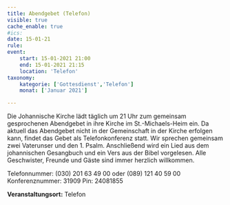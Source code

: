 ```yaml
---
title: Abendgebet (Telefon)
visible: true
cache_enable: true
#ics: 
date: 15-01-21
rule: 
event:
	start: 15-01-2021 21:00
	end: 15-01-2021 21:15
	location: 'Telefon'
taxonomy:
	kategorie: ['Gottesdienst','Telefon']
	monat: ['Januar 2021']

---
```

Die Johannische Kirche lädt täglich um 21 Uhr zum gemeinsam gesprochenen Abendgebet in ihre Kirche im St.-Michaels-Heim ein. Da aktuell das Abendgebet nicht in der Gemeinschaft in der Kirche erfolgen kann, findet das Gebet als Telefonkonferenz statt. Wir sprechen gemeinsam zwei Vaterunser und den 1. Psalm. Anschließend wird ein Lied aus dem johannischen Gesangbuch und ein Vers aus der Bibel vorgelesen. Alle Geschwister, Freunde und Gäste sind immer herzlich willkommen.

Telefonnummer: (030) 201 63 49 00 oder (089) 121 40 59 00
Konferenznummer: 31909
Pin: 24081855



**Veranstaltungsort:** Telefon

